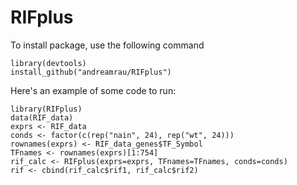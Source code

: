 # RIFplus

To install package, use the following command

```
library(devtools)
install_github("andreamrau/RIFplus")
```

Here's an example of some code to run:
```
library(RIFplus)
data(RIF_data)
exprs <- RIF_data
conds <- factor(c(rep("nain", 24), rep("wt", 24)))
rownames(exprs) <- RIF_data_genes$TF_Symbol
TFnames <- rownames(exprs)[1:754]
rif_calc <- RIFplus(exprs=exprs, TFnames=TFnames, conds=conds)
rif <- cbind(rif_calc$rif1, rif_calc$rif2)
```